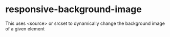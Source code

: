 # responsive-background-image
This uses &lt;source> or srcset to dynamically change the background image of a given element
